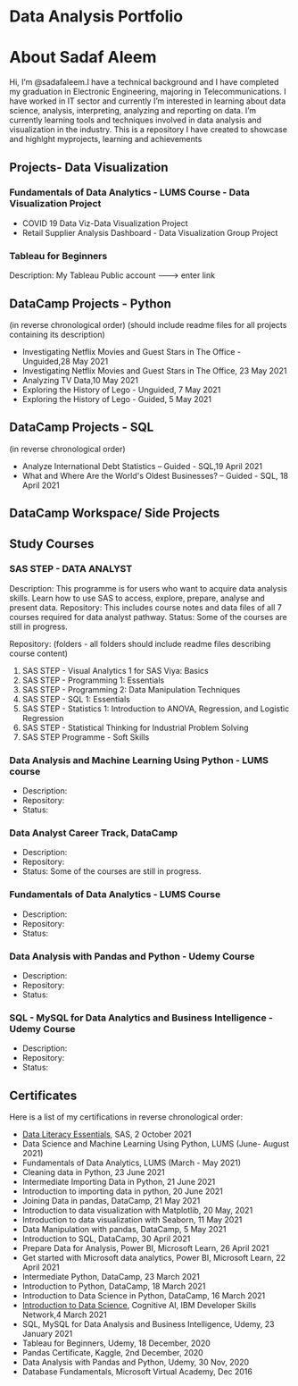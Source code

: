 # Data Analysis Portfolio

# About Sadaf Aleem
 Hi, I’m @sadafaleem.I have a technical background and I have completed my graduation in Electronic Engineering, majoring in Telecommunications. I have worked in IT sector and currently I’m interested in learning about data science, analysis, interpreting, analyzing and reporting on data. I’m currently learning tools and techniques involved in data analysis and visualization in the industry.
This is a repository I have created to showcase and highlght myprojects, learning and achievements

## Projects- Data Visualization

 ### Fundamentals of Data Analytics - LUMS Course - Data Visualization Project
  *   COVID 19 Data Viz-Data Visualization Project
  *   Retail Supplier Analysis Dashboard - Data Visualization Group Project


### Tableau for Beginners
Description: My Tableau Public account ---> enter link

## DataCamp Projects - Python
(in reverse chronological order) (should include readme files for all projects containing its description)
* 	Investigating Netflix Movies and Guest Stars in The Office - Unguided,28 May 2021
* 	Investigating Netflix Movies and Guest Stars in The Office, 23 May 2021
* 	Analyzing TV Data,10 May 2021
* 	Exploring the History of Lego - Unguided, 7 May 2021
* 	Exploring the History of Lego - Guided, 5 May 2021


## DataCamp Projects - SQL
(in reverse chronological order)
*   Analyze International Debt Statistics – Guided - SQL,19 April 2021
*   What and Where Are the World's Oldest Businesses? – Guided - SQL,  18 April 2021

## DataCamp Workspace/ Side Projects

## Study Courses

### SAS STEP - DATA ANALYST
Description: This programme is for users who want to acquire data analysis skills. Learn how to use SAS to access, explore, prepare, analyse and present data.
Repository: This includes course notes and data files of all 7 courses required for data analyst pathway.
Status: Some of the courses are still in progress.

Repository: (folders - all folders should include readme files describing course content)
1.	SAS STEP - Visual Analytics 1 for SAS Viya: Basics
2.	SAS STEP - Programming 1: Essentials
3.	SAS STEP - Programming 2: Data Manipulation Techniques
4.	SAS STEP - SQL 1: Essentials
5.	SAS STEP - Statistics 1: Introduction to ANOVA, Regression, and Logistic Regression
6.	SAS STEP - Statistical Thinking for Industrial Problem Solving
7.	SAS STEP Programme - Soft Skills


### Data Analysis and Machine Learning Using Python - LUMS course
* Description: 
* Repository: 
* Status: 

### Data Analyst Career Track, DataCamp
* Description: 
* Repository: 
* Status: Some of the courses are still in progress.

### Fundamentals of Data Analytics - LUMS Course
* Description: 
* Repository: 
* Status: 


### Data Analysis with Pandas and Python - Udemy Course
* Description: 
* Repository: 
* Status: 


### SQL - MySQL for Data Analytics and Business Intelligence - Udemy Course
* Description: 
* Repository: 
* Status: 


## Certificates
Here is a list of my certifications in reverse chronological order:
* [Data Literacy Essentials](https://www.credly.com/badges/7726879f-c768-4276-97d5-a8c9d3a00e57), SAS, 2 October 2021
* Data Science and Machine Learning Using Python, LUMS (June- August 2021)
* Fundamentals of Data Analytics, LUMS (March - May 2021)
* Cleaning data in Python, 23 June 2021
* Intermediate Importing Data in Python, 21 June 2021
* Introduction to importing data in python, 20 June 2021
* Joining Data in pandas, DataCamp, 21 May 2021
* Introduction to data visualization with Matplotlib, 20 May, 2021
* Introduction to data visualization with Seaborn, 11 May 2021
* Data Manipulation with pandas, DataCamp, 5 May 2021
* Introduction to SQL, DataCamp, 30 April 2021
* Prepare Data for Analysis, Power BI,  Microsoft Learn, 26 April 2021
* Get started with Microsoft data analytics, Power BI, Microsoft Learn, 22 April 2021
* Intermediate Python, DataCamp, 23 March 2021
* Introduction to Python, DataCamp, 18 March 2021
* Introduction to Data Science in Python, DataCamp, 16 March 2021
* [Introduction to Data Science](https://www.credly.com/badges/feeb9e2b-4fa1-4f66-bc44-6487dc68a706), Cognitive AI, IBM Developer Skills Network,4 March  2021
* SQL, MySQL for Data Analysis and Business Intelligence, Udemy, 23 January 2021
* Tableau for Beginners, Udemy, 18 December, 2020
* Pandas Certificate, Kaggle, 2nd  December, 2020
* Data Analysis with Pandas and Python,  Udemy, 30 Nov, 2020
* Database Fundamentals, Microsoft Virtual Academy, Dec 2016

